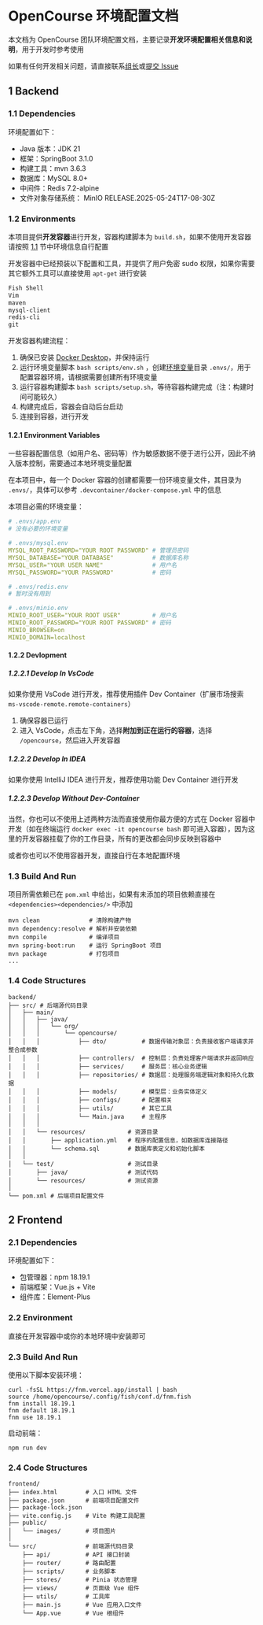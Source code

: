 # OpenCourse 环境配置文档

本文档为 OpenCourse 团队环境配置文档，主要记录**开发环境配置相关信息和说明**，用于开发时参考使用

如果有任何开发相关问题，请直接联系[组长](https://github.com/lEEExp3rt)或[提交 Issue](https://github.com/lEEExp3rt/OpenCourse/issues/new/choose)

## 1 Backend

### 1.1 Dependencies

环境配置如下：

- Java 版本：JDK 21
- 框架：SpringBoot 3.1.0
- 构建工具：mvn 3.6.3
- 数据库：MySQL 8.0+
- 中间件：Redis 7.2-alpine
- 文件对象存储系统： MinIO RELEASE.2025-05-24T17-08-30Z

### 1.2 Environments

本项目提供**开发容器**进行开发，容器构建脚本为 `build.sh`，如果不使用开发容器请按照 [1.1](#11-dependencies) 节中环境信息自行配置

开发容器中已经预装以下配置和工具，并提供了用户免密 sudo 权限，如果你需要其它额外工具可以直接使用 `apt-get` 进行安装

```txt
Fish Shell
Vim
maven
mysql-client
redis-cli
git
```

开发容器构建流程：

1. 确保已安装 [Docker Desktop](https://www.docker.com/products/docker-desktop/)，并保持运行
2. 运行环境变量脚本 `bash scripts/env.sh` ，创建[环境变量](#121-environment-variables)目录 `.envs/`，用于配置容器环境，请根据需要创建所有环境变量
3. 运行容器构建脚本 `bash scripts/setup.sh`，等待容器构建完成（注：构建时间可能较久）
4. 构建完成后，容器会自动后台启动
5. 连接到容器，进行开发

#### 1.2.1 Environment Variables

一些容器配置信息（如用户名、密码等）作为敏感数据不便于进行公开，因此不纳入版本控制，需要通过本地环境变量配置

在本项目中，每一个 Docker 容器的创建都需要一份环境变量文件，其目录为 `.envs/`，具体可以参考 `.devcontainer/docker-compose.yml` 中的信息

本项目必需的环境变量：

```yaml
# .envs/app.env
# 没有必要的环境变量

# .envs/mysql.env
MYSQL_ROOT_PASSWORD="YOUR ROOT PASSWORD" # 管理员密码
MYSQL_DATABASE="YOUR DATABASE"           # 数据库名称
MYSQL_USER="YOUR USER NAME"              # 用户名
MYSQL_PASSWORD="YOUR PASSWORD"           # 密码

# .envs/redis.env
# 暂时没有用到

# .envs/minio.env
MINIO_ROOT_USER="YOUR ROOT USER"         # 用户名
MINIO_ROOT_PASSWORD="YOUR ROOT PASSWORD" # 密码
MINIO_BROWSER=on
MINIO_DOMAIN=localhost
```

#### 1.2.2 Devlopment

##### 1.2.2.1 Develop In VsCode

如果你使用 VsCode 进行开发，推荐使用插件 Dev Container（扩展市场搜索 `ms-vscode-remote.remote-containers`）

1. 确保容器已运行
2. 进入 VsCode，点击左下角，选择**附加到正在运行的容器**，选择 `/opencourse`，然后进入开发容器

##### 1.2.2.2 Develop In IDEA

如果你使用 IntelliJ IDEA 进行开发，推荐使用功能 Dev Container 进行开发

##### 1.2.2.3 Develop Without Dev-Container

当然，你也可以不使用上述两种方法而直接使用你最方便的方式在 Docker 容器中开发（如在终端运行 `docker exec -it opencourse bash` 即可进入容器），因为这里的开发容器挂载了你的工作目录，所有的更改都会同步反映到容器中

或者你也可以不使用容器开发，直接自行在本地配置环境

### 1.3 Build And Run

项目所需依赖已在 `pom.xml` 中给出，如果有未添加的项目依赖直接在 `<dependencies><dependencies/>` 中添加

```shell
mvn clean              # 清除构建产物
mvn dependency:resolve # 解析并安装依赖
mvn compile            # 编译项目
mvn spring-boot:run    # 运行 SpringBoot 项目
mvn package            # 打包项目
...
```

### 1.4 Code Structures

```shell
backend/
├── src/ # 后端源代码目录
│   ├── main/
│   │   ├── java/
│   │   │   └── org/
│   │   │       └── opencourse/
│   │   │           ├── dto/          # 数据传输对象层：负责接收客户端请求并整合成参数
│   │   │           ├── controllers/  # 控制层：负责处理客户端请求并返回响应
│   │   │           ├── services/     # 服务层：核心业务逻辑
│   │   │           ├── repositories/ # 数据层：处理服务端逻辑对象和持久化数据
│   │   │           ├── models/       # 模型层：业务实体定义
│   │   │           ├── configs/      # 配置相关
│   │   │           ├── utils/        # 其它工具
│   │   │           └── Main.java     # 主程序
│   │   │ 
│   │   └── resources/            # 资源目录
│   │       ├── application.yml   # 程序的配置信息，如数据库连接路径
│   │       └── schema.sql        # 数据库表定义和初始化脚本
│   │
│   └── test/                     # 测试目录
│       ├── java/                 # 测试代码
│       └── resources/            # 测试资源
│
└── pom.xml # 后端项目配置文件
```

## 2 Frontend

### 2.1 Dependencies

环境配置如下：

- 包管理器：npm 18.19.1
- 前端框架：Vue.js + Vite
- 组件库：Element-Plus

### 2.2 Environment

直接在开发容器中或你的本地环境中安装即可

### 2.3 Build And Run

使用以下脚本安装环境：

```shell
curl -fsSL https://fnm.vercel.app/install | bash
source /home/opencourse/.config/fish/conf.d/fnm.fish
fnm install 18.19.1
fnm default 18.19.1
fnm use 18.19.1
```

启动前端：

```shell
npm run dev
```

### 2.4 Code Structures

```shell
frontend/
├── index.html        # 入口 HTML 文件
├── package.json      # 前端项目配置文件
├── package-lock.json
├── vite.config.js    # Vite 构建工具配置
├── public/
│   └── images/       # 项目图片
│
└── src/              # 前端源代码目录
    ├── api/          # API 接口封装
    ├── router/       # 路由配置
    ├── scripts/      # 业务脚本
    ├── stores/       # Pinia 状态管理
    ├── views/        # 页面级 Vue 组件
    ├── utils/        # 工具库
    ├── main.js       # Vue 应用入口文件
    └── App.vue       # Vue 根组件
```
